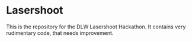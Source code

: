 # Lasershoot

This is the repository for the DLW Lasershoot Hackathon.
It contains very rudimentary code, that needs improvement.
